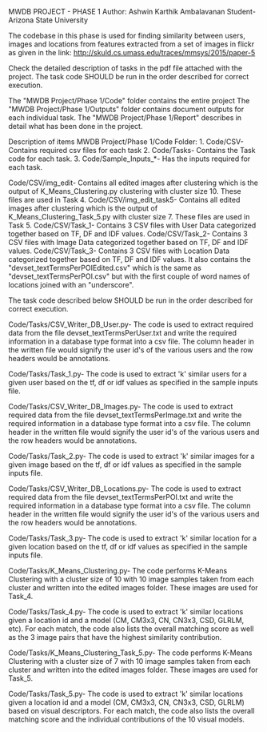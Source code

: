 MWDB PROJECT - PHASE 1
Author: Ashwin Karthik Ambalavanan
Student- Arizona State University

The codebase in this phase is used for finding similarity between users, images and locations from features extracted from a set of images in flickr as given in the link: http://skuld.cs.umass.edu/traces/mmsys/2015/paper-5

Check the detailed description of tasks in the pdf file attached with the project. The task code SHOULD be run in the order described for correct execution.

The "MWDB Project/Phase 1/Code" folder contains the entire project
The "MWDB Project/Phase 1/Outputs" folder contains document outputs for each individual task.
The "MWDB Project/Phase 1/Report" describes in detail what has been done in the project.

Description of items MWDB Project/Phase 1/Code Folder:
	1. Code/CSV- Contains required csv files for each task
	2. Code/Tasks- Contains the Task code for each task.
	3. Code/Sample_Inputs_*- Has the inputs required for each task.
	
Code/CSV/img_edit- Contains all edited images after clustering which is the output of K_Means_Clustering.py clustering with cluster size 10. These 	
					files are used in Task 4.
Code/CSV/img_edit_task5- Contains all edited images after clustering which is the output of K_Means_Clustering_Task_5.py with cluster size 7. These 
					files are used in Task 5.
Code/CSV/Task_1- Contains 3 CSV files with User Data categorized together based on TF, DF and IDF values.
Code/CSV/Task_2- Contains 3 CSV files with Image Data categorized together based on TF, DF and IDF values.
Code/CSV/Task_3- Contains 3 CSV files with Location Data categorized together based on TF, DF and IDF values. It also contains the "devset_textTermsPerPOIEdited.csv" which is the same as "devset_textTermsPerPOI.csv" but with the first couple of word names of locations joined with an "underscore".

The task code described below SHOULD be run in the order described for correct execution.

Code/Tasks/CSV_Writer_DB_User.py- The code is used to extract required data from the file devset_textTermsPerUser.txt and write the required 		
information in a database type format into a csv file. The column header in the written file would signify the user id's of the various users and the row headers would be annotations.

Code/Tasks/Task_1.py- The code is used to extract 'k' similar users for a given user based on the tf, df or idf values as specified in the sample inputs file.

Code/Tasks/CSV_Writer_DB_Images.py- The code is used to extract required data from the file devset_textTermsPerImage.txt and write the required information in a database type format into a csv file. The column header in the written file would signify the user id's of the various users and the row headers would be annotations.

Code/Tasks/Task_2.py- The code is used to extract 'k' similar images for a given image based on the tf, df or idf values as specified in the sample inputs file.

Code/Tasks/CSV_Writer_DB_Locations.py- The code is used to extract required data from the file devset_textTermsPerPOI.txt and write the required information in a database type format into a csv file. The column header in the written file would signify the user id's of the various users and the row headers would be annotations.

Code/Tasks/Task_3.py- The code is used to extract 'k' similar location for a given location based on the tf, df or idf values as specified in the sample inputs file.

Code/Tasks/K_Means_Clustering.py- The code performs K-Means Clustering with a cluster size of 10 with 10 image samples taken from each cluster and written into the edited images folder. These images are used for Task_4.

Code/Tasks/Task_4.py- The code is used to extract 'k' similar locations given a location id and a model (CM, CM3x3, CN, CN3x3, CSD, GLRLM, etc). For each match, the code also lists the overall matching score as well as the 3 image pairs that have the highest similarity contribution.

Code/Tasks/K_Means_Clustering_Task_5.py- The code performs K-Means Clustering with a cluster size of 7 with 10 image samples taken from each cluster and written into the edited images folder. These images are used for Task_5.

Code/Tasks/Task_5.py- The code is used to extract 'k' similar locations given a location id and a model (CM, CM3x3, CN, CN3x3, CSD, GLRLM) based on visual descriptors. For each match, the code also lists the overall matching score and the individual contributions of the 10 visual models.
